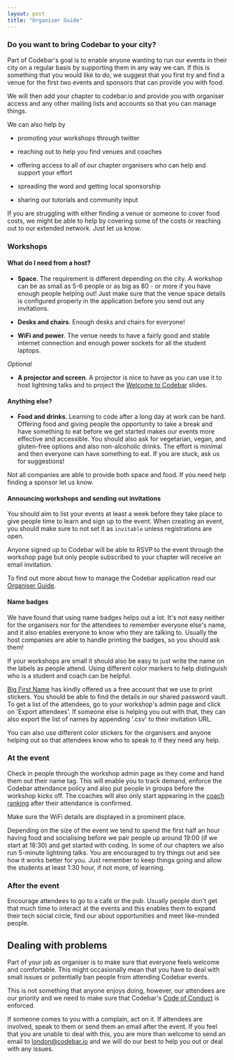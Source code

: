 ```yaml
---
layout: post
title: "Organiser Guide"
---
```


### Do you want to bring Codebar to your city?

Part of Codebar's goal is to enable anyone wanting to run our events in their city on a regular basis by supporting them in any way we can. If this is something that you would like to do, we suggest that you first try and find a venue for the first two events and sponsors that can provide you with food.

We will then add your chapter to codebar.io and provide you with organiser access and any other mailing lists and accounts so that you can manage things.

We can also help by

- promoting your workshops through twitter

- reaching out to help you find venues and coaches

- offering access to all of our chapter organisers who can help and support your effort

- spreading the word and getting local sponsorship

- sharing our tutorials and community input


If you are struggling with either finding a venue or someone to cover food costs, we might be able to help by covering some of the costs or reaching out to our extended network. Just let us know.


### Workshops

#### What do I need from a host?

- **Space**. The requirement is different depending on the city. A workshop can be as small as 5-6 people or as big as 80 - or more if you have enough people helping out! Just make sure that the venue space details is configured properly in the application before you send out any invitations.

- **Desks and chairs**. Enough desks and chairs for everyone!

- **WiFi and power**. The venue needs to have a fairly good and stable internet connection and enough power sockets for all the student laptops.

*Optional*

- **A projector and screen**. A projector is nice to have as you can use it to host lightning talks  and to project the [Welcome to Codebar](http://wip) slides.


#### Anything else?

- **Food and drinks**. Learning to code after a long day at work can be hard. Offering food and giving people the opportunity to take a break and have something to eat before we get started makes our events more effective and accessible. You should also ask for vegetarian, vegan, and gluten-free options and also non-alcoholic drinks. The effort is minimal and then everyone can have something to eat. If you are stuck, ask us for suggestions!

Not all companies are able to provide both space and food. If you need help finding a sponsor let us know.

#### Announcing workshops and sending out invitations

You should aim to list your events at least a week before they take place to give people time to learn and sign up to the event. When creating an event, you should make sure to not set it as `invitable` unless registrations are open.

Anyone signed up to Codebar will be able to RSVP to the event through the workshop page but only people subscribed to your chapter will receive an email invitation.

To find out more about how to manage the Codebar application read our [Organiser Guide]().

#### Name badges

We have found that using name badges helps out a lot. It's not easy neither for the organisers nor for the attendees to remember everyone else's name, and it also enables everyone to know who they are talking to. Usually the host companies are able to handle printing the badges, so you should ask them!

If your workshops are small it should also be easy to just write the name on the labels as people attend. Using different color markers to help distinguish who is a student and coach can be helpful.

[Big First Name](http://big.first.name) has kindly offered us a free account that we use to print stickers. You should be able to find the details in our shared password vault. To get a list of the attendees, go to your workshop's admin page and click on 'Export attendees'. If someone else is helping you out with that, they can also export the list of names by appending '.csv' to their invitation URL.

You can also use different color stickers for the organisers and anyone helping out so that attendees know who to speak to if they need any help.


### At the event

Check in people through the workshop admin page as they come and hand them out their name tag. This will enable you to track demand, enforce the Codebar attendance policy and also put people in groups before the workshop kicks off. The coaches will also only start appearing in the [coach ranking](http://codebar.io/coaches) after their attendance is confirmed.

Make sure the WiFi details are displayed in a prominent place.

Depending on the size of the event we tend to spend the first half an hour having food and socialising before we pair people up around 19:00 (if we start at 18:30) and get started with coding. In some of our chapters we also run 5-minute lightning talks. You are encouraged to try  things out and see how it works better for you. Just remember to keep things going and allow the students at least 1:30 hour, if not more, of learning.


### After the event

Encourage attendees to go to a café or the pub. Usually people don't get that much time to interact at the events and this enables them to expand their tech social circle, find our about opportunities and meet like-minded people.


## Dealing with problems

Part of your job as organiser is to make sure that everyone feels welcome and comfortable. This might occasionally mean that you have to deal with small issues or potentially ban people from attending Codebar events.

This is not something that anyone enjoys doing, however, our attendees are our priority and we need to make sure that Codebar's [Code of Conduct](http://codebar.io/code-of-conduct) is enforced.

If someone comes to you with a complain, act on it. If attendees are involved, speak to them or send them an email after the event. If you feel that you are unable to deal with this, you are more than welcome to send an email to london@codebar.io and we will do our best to help you out or deal with any issues.
